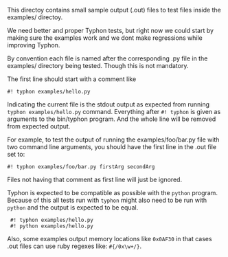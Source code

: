 This directoy contains small sample output (.out) files to test files inside the
examples/ directoy.

We need better and proper Typhon tests, but right now we could start
by making sure the examples work and we dont make regressions while improving Typhon.

By convention each file is named after the corresponding .py file in the examples/
directory being tested. Though this is not mandatory.

The first line should start with a comment like

    #! typhon examples/hello.py

Indicating the current file is the stdout output as expected from running
`typhon examples/hello.py` command. Everything after `#! typhon` is
given as arguments to the bin/typhon program.
And the whole line will be removed from expected output.

For example, to test the output of running the examples/foo/bar.py file
with two command line arguments, you should have the first line in the
.out file set to:

    #! typhon examples/foo/bar.py firstArg secondArg

Files not having that comment as first line will just be ignored.

Typhon is expected to be compatible as possible with the `python`
program. Because of this all tests run with `typhon` might also need
to be run with `python` and the output is expected to be equal.

     #! typhon examples/hello.py
     #! python examples/hello.py

Also, some examples output memory locations like `0x0AF30` in that cases
.out files can use ruby regexes like: `#{/0x\w+/}`.
